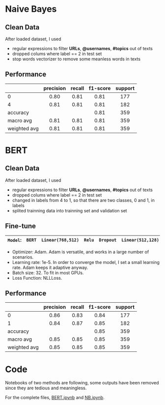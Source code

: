 # Naive Bayes
## Clean Data

After loaded dataset, I used 
  * regular expressions to filter **URLs**, **@usernames**, **#topics** out of texts
  * dropped colums where label == 2 in test set
  * stop words vectorizer to remove some meanless words in texts

## Performance
|               |precision  |recall |f1-score   |support    |
|---------------|:---------:|:-----:|:---------:|:---------:|
|0              | 0.80      | 0.81  | 0.81      | 177       |
|4              | 0.81      | 0.81  | 0.81      | 182       |
|accuracy       |           |       | 0.81      | 359       |
|macro avg      | 0.81      | 0.81  | 0.81      | 359       |
|weighted avg   | 0.81      | 0.81  | 0.81      | 359       |


# BERT
## Clean Data

After loaded dataset, I used 
  * regular expressions to filter **URLs**, **@usernames**, **#topics** out of texts
  * dropped colums where label == 2 in test set
  * changed in labels from 4 to 1, so that there are two classes, 0 and 1, in labels
  * splited trainning data into trainning set and validation set

## Fine-tune
`Model`: | `BERT` | `Linear(768,512)` | `Relu` | `Dropout` | `Linear(512,128)` | `Relu` | `Dropout` | `Linear(128,2)` | `Softmax` |
|-----|-----|-----|-----|-----|-----|-----|-----|-----|-----|

  + Optimizer: Adam. Adam is versatile, and works in a large number of scenarios.
  + Learning rate: 1e-5. In order to converge the model, I set a small learning rate. Adam keeps it adaptive anyway.
  + Batch size: 32. To fit in most GPUs.
  + Loss Function: NLLLoss.


## Performance
|               |precision  |recall |f1-score   |support    |
|---------------|:---------:|:-----:|:---------:|:---------:|
|0              | 0.86      | 0.83  | 0.84      | 177       |
|1              | 0.84      | 0.87  | 0.85      | 182       |
|accuracy       |           |       | 0.85      | 359       |
|macro avg      | 0.85      | 0.85  | 0.85      | 359       |
|weighted avg   | 0.85      | 0.85  | 0.85      | 359       |

# Code
Notebooks of two methods are following, some outputs have been removed since they are tedious and meaningless.

For the complete files, [BERT.ipynb](https://github.com/BillChow117/BU_CS640_2021/blob/main/Programmings/PA3/BERT.ipynb) and [NB.ipynb](https://github.com/BillChow117/BU_CS640_2021/blob/main/Programmings/PA3/DataSetLoading_and_Preprocessing.ipynb).